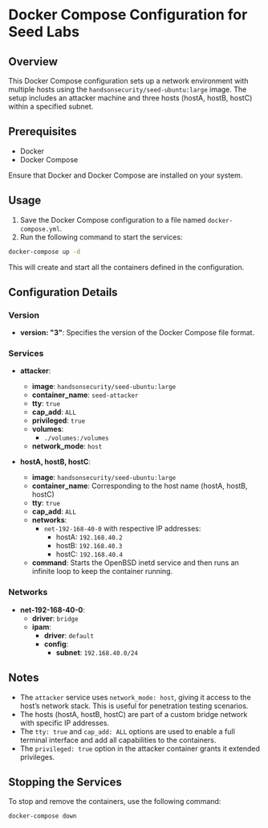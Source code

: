 # Docker Compose Configuration for Seed Labs

## Overview

This Docker Compose configuration sets up a network environment with multiple hosts using the `handsonsecurity/seed-ubuntu:large` image. The setup includes an attacker machine and three hosts (hostA, hostB, hostC) within a specified subnet.

## Prerequisites

- Docker
- Docker Compose

Ensure that Docker and Docker Compose are installed on your system.

## Usage

1. Save the Docker Compose configuration to a file named `docker-compose.yml`.
2. Run the following command to start the services:

```bash
docker-compose up -d
```

This will create and start all the containers defined in the configuration.

## Configuration Details

### Version

- **version: "3"**: Specifies the version of the Docker Compose file format.

### Services

- **attacker**:
  - **image**: `handsonsecurity/seed-ubuntu:large`
  - **container_name**: `seed-attacker`
  - **tty**: `true`
  - **cap_add**: `ALL`
  - **privileged**: `true`
  - **volumes**: 
    - `./volumes:/volumes`
  - **network_mode**: `host`

- **hostA, hostB, hostC**:
  - **image**: `handsonsecurity/seed-ubuntu:large`
  - **container_name**: Corresponding to the host name (hostA, hostB, hostC)
  - **tty**: `true`
  - **cap_add**: `ALL`
  - **networks**:
    - `net-192-168-40-0` with respective IP addresses:
      - hostA: `192.168.40.2`
      - hostB: `192.168.40.3`
      - hostC: `192.168.40.4`
  - **command**: Starts the OpenBSD inetd service and then runs an infinite loop to keep the container running.

### Networks

- **net-192-168-40-0**:
  - **driver**: `bridge`
  - **ipam**:
    - **driver**: `default`
    - **config**:
      - **subnet**: `192.168.40.0/24`

## Notes

- The `attacker` service uses `network_mode: host`, giving it access to the host’s network stack. This is useful for penetration testing scenarios.
- The hosts (hostA, hostB, hostC) are part of a custom bridge network with specific IP addresses.
- The `tty: true` and `cap_add: ALL` options are used to enable a full terminal interface and add all capabilities to the containers.
- The `privileged: true` option in the attacker container grants it extended privileges.

## Stopping the Services

To stop and remove the containers, use the following command:

```bash
docker-compose down
```
